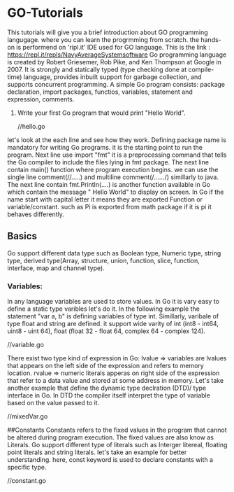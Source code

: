 # GO-Tutorials
This tutorials will give you a brief introduction about GO programming langugage. where you can learn the progrmming from scratch. 
the hands-on is performend on 'ripl.it' IDE used for GO language. This is the link : https://repl.it/repls/NavyAverageSystemsoftware
Go programming language is created by Robert Griesemer, Rob Pike, and Ken Thompson at Google in 2007. It is strongly and statically typed (type checking done at compile-time) language, provides inbuilt support for garbage collection, and supports concurrent programming.
A simple Go program consists: package declaration, import packages, functios, variables, statement and expression, comments.

1) Write your first Go program that would print "Hello World".

    //hello.go
    
 let's look at the each line and see how they work.
Defining package name is mandatory for writing Go programs. it is the starting point to run the program. Next line use import "fmt" it      is a preprocessing command that tells the Go compiler to include the files lying in fmt package.
The next line contain main() function where program execution begins. we can use the single line comment(//.....) and multiline comment(/*......*/) simillarly to java.
The next line contain fmt.Println(....) is another function available in Go which contain the message " Hello World" to display on       screen.
In Go if the name start with capital letter it means they are exported Function or variable/constant. such as Pi is exported from math package if it is pi it behaves differently.

## Basics
Go support different data type such as Boolean type, Numeric type, string type, derived type(Array, structure, union, function, slice, function, interface, map and channel type).

### Variables:
In any language variables are used to store values. In Go it is vary easy to define a static type varibles let's do it. In the following example the statement "var a, b" is defining variables of type int. Simillarly, varibale of type float and string are defined. it support wide varity of int (int8 - int64, uint8 - uint 64), float (float 32 - float 64, complex 64 - complex 124).

//variable.go

There exist two type kind of expression in Go:
lvalue => variables are lvalues that appears on the left side of the expression and refers to memory location.
rvalue => numeric literals apperas on right side of the expression that refer to a data value and stored at some address in memory.
Let's take another example that define the dynamic type declration (DTD)/ type interface in Go. In DTD the compiler itself interpret the type of variable based on the value passed to it. 

//mixedVar.go

##Constants
Constants refers to the fixed values in the program that cannot be altered during program execution. The fixed values are also know as Literals. Go support different type of literals such as Interger litereal, floating point literals and string literals. let's take an example for better understanding. here, const keyword is used to declare constants with a specific type.

//constant.go






